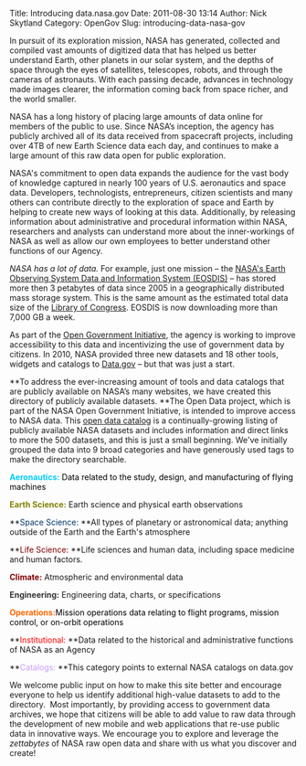 Title: Introducing data.nasa.gov
Date: 2011-08-30 13:14
Author: Nick Skytland
Category: OpenGov
Slug: introducing-data-nasa-gov

In pursuit of its exploration mission, NASA has generated, collected and
compiled vast amounts of digitized data that has helped us better
understand Earth, other planets in our solar system, and the depths of
space through the eyes of satellites, telescopes, robots, and through
the cameras of astronauts. With each passing decade, advances in
technology made images clearer, the information coming back from space
richer, and the world smaller.

NASA has a long history of placing large amounts of data online for
members of the public to use. Since NASA’s inception, the agency has
publicly archived all of its data received from spacecraft projects,
including over 4TB of new Earth Science data each day, and continues to
make a large amount of this raw data open for public exploration.

NASA's commitment to open data expands the audience for the vast body of
knowledge captured in nearly 100 years of U.S. aeronautics and space
data. Developers, technologists, entrepreneurs, citizen scientists and
many others can contribute directly to the exploration of space and
Earth by helping to create new ways of looking at this data.
Additionally, by releasing information about administrative and
procedural information within NASA, researchers and analysts can
understand more about the inner-workings of NASA as well as allow our
own employees to better understand other functions of our Agency.

*NASA has a lot of data.* For example, just one mission – the [NASA's
Earth Observing System Data and Information System (EOSDIS)][] – has
stored more then 3 petabytes of data since 2005 in a geographically
distributed mass storage system. This is the same amount as the
estimated total data size of the [Library of Congress][]. EOSDIS is now
downloading more than 7,000 GB a week.

As part of the [Open Government Initiative][], the agency is working to
improve accessibility to this data and incentivizing the use of
government data by citizens. In 2010, NASA provided three new datasets
and 18 other tools, widgets and catalogs to [Data.gov][] – but that was
just a start.

**To address the ever-increasing amount of tools and data catalogs that
are publicly available on NASA’s many websites, we have created this
directory of publicly available datasets. **The Open Data project, which
is part of the NASA Open Government Initiative, is intended to improve
access to NASA data. This [open data catalog][] is a continually-growing
listing of publicly available NASA datasets and includes information and
direct links to more the 500 datasets, and this is just a small
beginning. We've initially grouped the data into 9 broad categories and
have generously used tags to make the directory searchable.

<span class="Apple-style-span" style="color: #00ccff;">**Aeronautics:**
<span style="color: #000000;">Data related to the study, design, and
manufacturing of flying machines</span></span>

**<span style="color: #808000;">Earth Science:</span>** Earth science
and physical earth observations

**<span style="color: #003366;">Space Science: </span>**All types of
planetary or astronomical data; anything outside of the Earth and the
Earth's atmosphere

**<span style="color: #800000;">Life Science: </span>**Life sciences and
human data, including space medicine and human factors.

**<span style="color: #800000;">Climate:</span>** Atmospheric and
environmental data

<span style="color: #333333;">**Engineering:** </span>Engineering data,
charts, or specifications

**<span style="color: #ff6600;">Operations:</span>**<span
style="color: #ff6600;"><span style="color: #000000;">Mission operations
data relating to flight programs, mission control, or on-orbit
operations</span></span>

**<span style="color: #ff0000;">Institutional: </span>**Data related to
the historical and administrative functions of NASA as an Agency

**<span style="color: #cc99ff;">Catalogs: </span>**This category points
to external NASA catalogs on data.gov

We welcome public input on how to make this site better and encourage
everyone to help us identify additional high-value datasets to add to
the directory.  Most importantly, by providing access to government data
archives, we hope that citizens will be able to add value to raw data
through the development of new mobile and web applications that re-use
public data in innovative ways. We encourage you to explore and leverage
the *zettabytes* of NASA raw open data and share with us what you
discover and create!

  [NASA's Earth Observing System Data and Information System (EOSDIS)]: http://data.nasa.gov/earth-observing-system-data-and-information-system-eosdis/
  [Library of Congress]: http://www.loc.gov/index.html
  [Open Government Initiative]: http://www.nasa.gov/open
  [Data.gov]: http://www.data.gov
  [open data catalog]: http://data.nasa.gov
